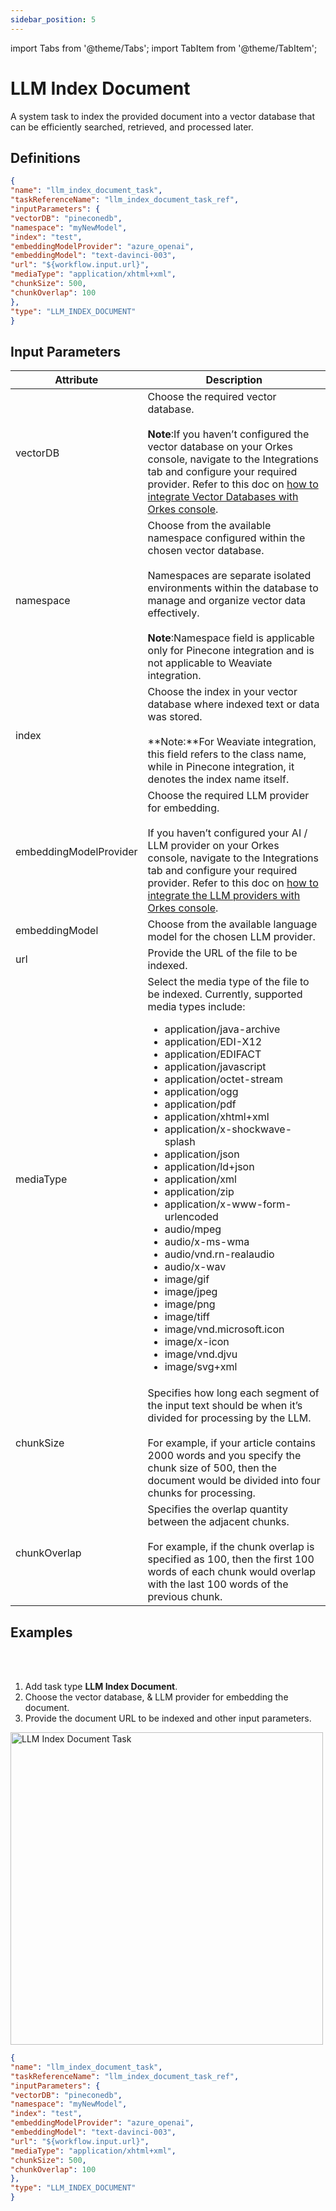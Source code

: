 ```yaml
---
sidebar_position: 5
---
```

import Tabs from '@theme/Tabs';
import TabItem from '@theme/TabItem';

# LLM Index Document

A system task to index the provided document into a vector database that can be efficiently searched, retrieved, and processed later.

## Definitions

```json
{
"name": "llm_index_document_task",
"taskReferenceName": "llm_index_document_task_ref",
"inputParameters": {
"vectorDB": "pineconedb",
"namespace": "myNewModel",
"index": "test",
"embeddingModelProvider": "azure_openai",
"embeddingModel": "text-davinci-003",
"url": "${workflow.input.url}",
"mediaType": "application/xhtml+xml",
"chunkSize": 500,
"chunkOverlap": 100
},
"type": "LLM_INDEX_DOCUMENT"
}
```

## Input Parameters

| Attribute | Description |
| --------- | ----------- |
| vectorDB | Choose the required vector database.<br/><br/>**Note**:If you haven’t configured the vector database on your Orkes console, navigate to the Integrations tab and configure your required provider. Refer to this doc on [how to integrate Vector Databases with Orkes console](/content/category/integrations/vector-databases). |
| namespace | Choose from the available namespace configured within the chosen vector database.<br/><br/>Namespaces are separate isolated environments within the database to manage and organize vector data effectively.<br/><br/>**Note**:Namespace field is applicable only for Pinecone integration and is not applicable to Weaviate integration.|
| index | Choose the index in your vector database where indexed text or data was stored.<br/><br/> **Note:**For Weaviate integration, this field refers to the class name, while in Pinecone integration, it denotes the index name itself.|
| embeddingModelProvider | Choose the required LLM provider for embedding.<br/><br/>If you haven’t configured your AI / LLM provider on your Orkes console, navigate to the Integrations tab and configure your required provider. Refer to this doc on [how to integrate the LLM providers with Orkes console](/content/category/integrations/ai-llm).|
| embeddingModel | Choose from the available language model for the chosen LLM provider. |
| url | Provide the URL of the file to be indexed. |
| mediaType | Select the media type of the file to be indexed. Currently, supported media types include:<ul><li>application/java-archive</li><li>application/EDI-X12</li><li>application/EDIFACT</li><li>application/javascript</li><li>application/octet-stream</li><li>application/ogg</li><li>application/pdf</li><li>application/xhtml+xml</li><li>application/x-shockwave-splash</li><li>application/json</li><li>application/ld+json</li><li>application/xml</li><li>application/zip</li><li>application/x-www-form-urlencoded</li><li>audio/mpeg</li><li>audio/x-ms-wma</li><li>audio/vnd.rn-realaudio</li><li>audio/x-wav</li><li>image/gif</li><li>image/jpeg</li><li>image/png</li><li>image/tiff</li><li>image/vnd.microsoft.icon</li><li>image/x-icon</li><li>image/vnd.djvu</li><li>image/svg+xml</li></ul> | 
| chunkSize | Specifies how long each segment of the input text should be when it’s divided for processing by the LLM.<br/><br/>For example, if your article contains 2000 words and you specify the chunk size of 500, then the document would be divided into four chunks for processing. |
| chunkOverlap | Specifies the overlap quantity between the adjacent chunks.<br/><br/>For example, if the chunk overlap is specified as 100, then the first 100 words of each chunk would overlap with the last 100 words of the previous chunk. | 

## Examples

<Tabs>
<TabItem value="UI" label="UI" className="paddedContent">

<div className="row">
<div className="col col--4">

<br/>
<br/>

1. Add task type **LLM Index Document**.
2. Choose the vector database, & LLM provider for embedding the document.
3. Provide the document URL to be indexed and other input parameters.

</div>
<div className="col">
<div className="embed-loom-video">

<p><img src="/content/img/llm-index-document-ui-method.png" alt="LLM Index Document Task" width="500" height="auto"/></p>

</div>
</div>
</div>



</TabItem>
 <TabItem value="JSON" label="JSON Example">

```json
{
"name": "llm_index_document_task",
"taskReferenceName": "llm_index_document_task_ref",
"inputParameters": {
"vectorDB": "pineconedb",
"namespace": "myNewModel",
"index": "test",
"embeddingModelProvider": "azure_openai",
"embeddingModel": "text-davinci-003",
"url": "${workflow.input.url}",
"mediaType": "application/xhtml+xml",
"chunkSize": 500,
"chunkOverlap": 100
},
"type": "LLM_INDEX_DOCUMENT"
}
```
</TabItem>
</Tabs>
